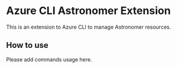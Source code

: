 # Azure CLI Astronomer Extension #
This is an extension to Azure CLI to manage Astronomer resources.

## How to use ##
Please add commands usage here.
